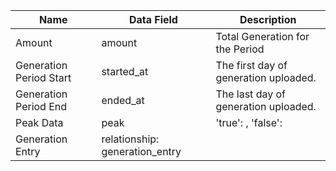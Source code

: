| Name | Data Field | Description |
|-------------------------|-------------------------|------------------------------------------------------------------------------------------------------------------------------------------------------------------------|
| Amount | amount | Total Generation for the Period |
| Generation Period Start | started_at | The first day of generation uploaded. |
| Generation Period End | ended_at | The last day of generation uploaded. |
| Peak Data | peak |'true': , 'false':|
| Generation Entry | relationship: generation_entry |
